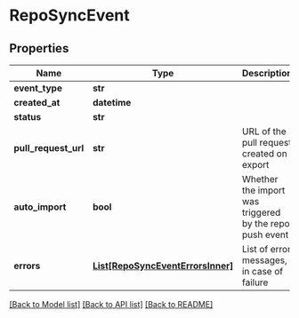 # RepoSyncEvent

## Properties
Name | Type | Description | Notes
------------ | ------------- | ------------- | -------------
**event_type** | **str** |  | [optional] 
**created_at** | **datetime** |  | [optional] 
**status** | **str** |  | [optional] 
**pull_request_url** | **str** | URL of the pull request created on export | [optional] 
**auto_import** | **bool** | Whether the import was triggered by the repo push event | [optional] 
**errors** | [**List[RepoSyncEventErrorsInner]**](RepoSyncEventErrorsInner.md) | List of error messages, in case of failure | [optional] 

[[Back to Model list]](../README.md#documentation-for-models) [[Back to API list]](../README.md#documentation-for-api-endpoints) [[Back to README]](../README.md)


